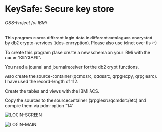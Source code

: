 # **KeySafe: Secure key store**

###### OSS-Project for IBMi

This program stores different login data in different catalogues encrypted by db2 crypto-services (tdes-encryption). Please also use telnet over tls :-)

To create this program plase create a new schema on your IBMi with the name "KEYSAFE".

You need a journal and journalreceiver for the db2 crypt functions.

Also create the source-container (qcmdsrc, qddssrc, qrpglecpy, qrpglesrc). I have used the record-length of 112.

Create the tables and views with the IBMi ACS.

Copy the sources to the sourcecontainer (qrpglesrc/qcmdsrc/etc) and compile them via pdm-option "14"

![LOGIN-SCREEN](https://github.com/PantalonOrange/KEYSAFE/blob/master/keysafe_login.png)

![LOGIN-MAIN](https://github.com/PantalonOrange/KEYSAFE/blob/master/keysafe_main.png)


